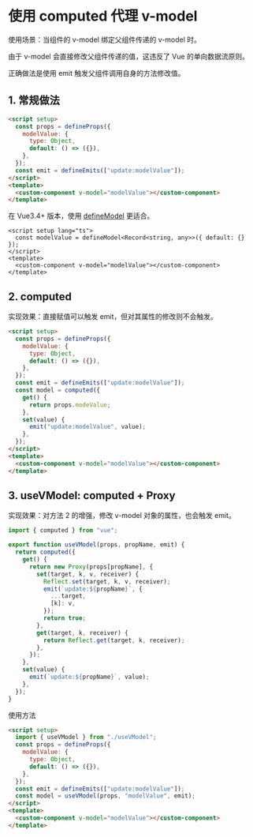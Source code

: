 # 使用 computed 代理 v-model

使用场景：当组件的 v-model 绑定父组件传递的 v-model 时。

由于 v-model 会直接修改父组件传递的值，这违反了 Vue 的单向数据流原则。

正确做法是使用 emit 触发父组件调用自身的方法修改值。

## 1. 常规做法

```html
<script setup>
  const props = defineProps({
    modelValue: {
      type: Object,
      default: () => ({}),
    },
  });
  const emit = defineEmits(["update:modelValue"]);
</script>
<template>
  <custom-component v-model="modelValue"></custom-component>
</template>
```

在 Vue3.4+ 版本，使用 [defineModel](https://vuejs.org/api/sfc-script-setup.html#definemodel) 更适合。

```vue
<script setup lang="ts">
  const modelValue = defineModel<Record<string, any>>({ default: {} });
</script>
<template>
  <custom-component v-model="modelValue"></custom-component>
</template>
```

## 2. computed

实现效果：直接赋值可以触发 emit，但对其属性的修改则不会触发。

```html
<script setup>
  const props = defineProps({
    modelValue: {
      type: Object,
      default: () => ({}),
    },
  });
  const emit = defineEmits(["update:modelValue"]);
  const model = computed({
    get() {
      return props.modeValue;
    },
    set(value) {
      emit("update:modelValue", value);
    },
  });
</script>
<template>
  <custom-component v-model="modelValue"></custom-component>
</template>
```

## 3. useVModel: computed + Proxy

实现效果：对方法 2 的增强，修改 v-model 对象的属性，也会触发 emit。

```ts
import { computed } from "vue";

export function useVModel(props, propName, emit) {
  return computed({
    get() {
      return new Proxy(props[propName], {
        set(target, k, v, receiver) {
          Reflect.set(target, k, v, receiver);
          emit(`update:${propName}`, {
            ...target,
            [k]: v,
          });
          return true;
        },
        get(target, k, receiver) {
          return Reflect.get(target, k, receiver);
        },
      });
    },
    set(value) {
      emit(`update:${propName}`, value);
    },
  });
}
```

使用方法

```html
<script setup>
  import { useVModel } from "./useVModel";
  const props = defineProps({
    modelValue: {
      type: Object,
      default: () => ({}),
    },
  });
  const emit = defineEmits(["update:modelValue"]);
  const model = useVModel(props, "modelValue", emit);
</script>
<template>
  <custom-component v-model="modelValue"></custom-component>
</template>
```
